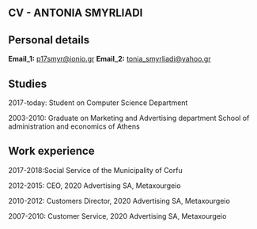 ## CV - ANTONIA SMYRLIADI

## Personal details
**Email_1:** p17smyr@ionio.gr
**Email_2:** tonia_smyrliadi@yahoo.gr

## Studies
2017-today: Student on Computer Science Department

2003-2010: Graduate on Μarketing and Αdvertising department
School of administration and economics of Athens


## Work experience
2017-2018:Social Service of the Municipality of Corfu

2012-2015: CEO, 2020 Advertising SA, Metaxourgeio

2010-2012: Customers Director, 2020 Advertising SA, Metaxourgeio

2007-2010: Customer Service, 2020 Advertising SA, Metaxourgeio


